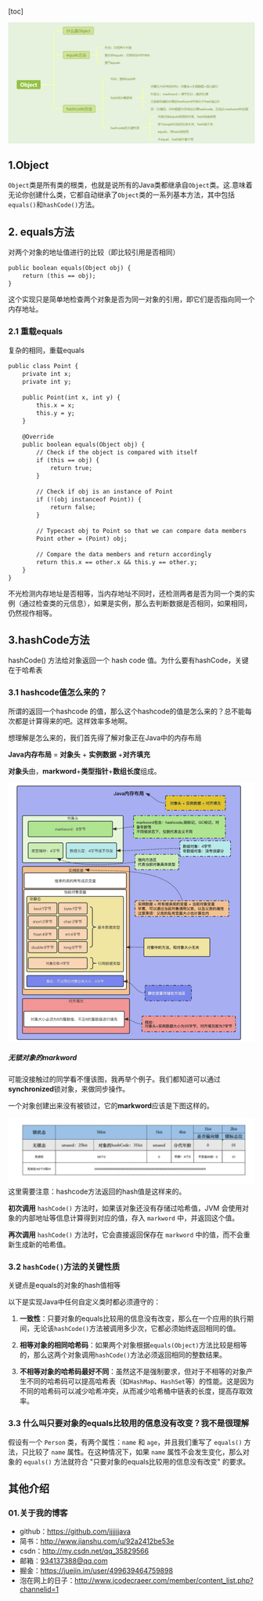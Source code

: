 [toc]

![image-20241011161454817](./../_pic_/image-20241011161454817.png)

## 1.Object

`Object`类是所有类的根类，也就是说所有的Java类都继承自`Object`类。这.意味着无论你创建什么类，它都自动继承了`Object`类的一系列基本方法，其中包括`equals()`和`hashCode()`方法。



## 2. equals方法

对两个对象的地址值进行的比较（即比较引用是否相同）

```
public boolean equals(Object obj) {
    return (this == obj);
}
```

这个实现只是简单地检查两个对象是否为同一对象的引用，即它们是否指向同一个内存地址。

### 2.1 重载equals

复杂的相同，重载equals

```
public class Point {
    private int x;
    private int y;

    public Point(int x, int y) {
        this.x = x;
        this.y = y;
    }

    @Override
    public boolean equals(Object obj) {
        // Check if the object is compared with itself
        if (this == obj) {
            return true;
        }

        // Check if obj is an instance of Point
        if (!(obj instanceof Point)) {
            return false;
        }

        // Typecast obj to Point so that we can compare data members
        Point other = (Point) obj;

        // Compare the data members and return accordingly
        return this.x == other.x && this.y == other.y;
    }
}

```

不光检测内存地址是否相等，当内存地址不同时，还检测两者是否为同一个类的实例（通过检查类的元信息），如果是实例，那么去判断数据是否相同，如果相同，仍然视作相等。



## 3.hashCode方法

hashCode() 方法给对象返回一个 hash code 值。为什么要有hashCode，关键在于哈希表

### 3.1 hashcode值怎么来的？

所谓的返回一个hashcode 的值，那么这个hashcode的值是怎么来的？总不能每次都是计算得来的吧。这样效率多地啊。

想理解是怎么来的，我们首先得了解对象正在Java中的内存布局



**Java内存布局** = **对象头** + **实例数据** +**对齐填充**

**对象头**由，**markword**+**类型指针**+**数组长度**组成。

![image-20241017225309078](./../_pic_/image-20241017225309078.png)



##### 无锁对象的markword

可能没接触过的同学看不懂该图，我再举个例子。我们都知道可以通过**synchronized**锁对象，来做同步操作。

一个对象创建出来没有被锁过，它的**markword**应该是下图这样的。

![image-20241017225315520](./../_pic_/image-20241017225315520.png)
 这里需要注意：hashcode方法返回的hash值是这样来的。 

**初次调用** `hashCode()` 方法时，如果该对象还没有存储过哈希值，JVM 会使用对象的内部地址等信息计算得到对应的值，存入 `markword` 中，并返回这个值。

**再次调用** `hashCode()` 方法时，它会直接返回保存在 `markword` 中的值，而不会重新生成新的哈希值。



### 3.2 `hashCode()`方法的关键性质

关键点是equals的对象的hash值相等

以下是实现Java中任何自定义类时都必须遵守的：

1. **一致性**：只要对象的equals比较用的信息没有改变，那么在一个应用的执行期间，无论该`hashCode()`方法被调用多少次，它都必须始终返回相同的值。

2. **相等对象的相同哈希码**：如果两个对象根据`equals(Object)`方法比较是相等的，那么这两个对象调用`hashCode()`方法必须返回相同的整数结果。

3. **不相等对象的哈希码最好不同**：虽然这不是强制要求，但对于不相等的对象产生不同的哈希码可以提高哈希表（如`HashMap`、`HashSet`等）的性能。这是因为不同的哈希码可以减少哈希冲突，从而减少哈希桶中链表的长度，提高存取效率。

   

### 3.3 什么叫只要对象的equals比较用的信息没有改变？我不是很理解

假设有一个 `Person` 类，有两个属性：`name` 和 `age`，并且我们重写了 `equals()` 方法，只比较了 `name` 属性。在这种情况下，如果 `name` 属性不会发生变化，那么对象的 `equals()` 方法就符合 "只要对象的equals比较用的信息没有改变" 的要求。



## 其他介绍

### 01.关于我的博客

- github：https://github.com/jjjjjjava
- 简书：http://www.jianshu.com/u/92a2412be53e
- csdn：http://my.csdn.net/qq_35829566
- 邮箱：[934137388@qq.com](mailto:934137388@qq.com)
- 掘金：https://juejin.im/user/499639464759898
- 泡在网上的日子：http://www.jcodecraeer.com/member/content_list.php?channelid=1

